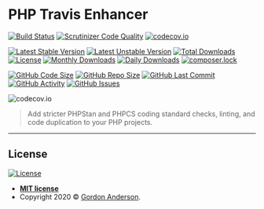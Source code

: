 # PHP Travis Enhancer
[![Build Status](https://travis-ci.org/gordonbanderson/php-travis-enhancer.svg?branch=master)](https://travis-ci.org/gordonbanderson/php-travis-enhancer)
[![Scrutinizer Code Quality](https://scrutinizer-ci.com/g/gordonbanderson/php-travis-enhancer/badges/quality-score.png?b=master)](https://scrutinizer-ci.com/g/gordonbanderson/php-travis-enhancer/?branch=master)
[![codecov.io](https://codecov.io/github/gordonbanderson/php-travis-enhancer/coverage.svg?branch=master)](https://codecov.io/github/gordonbanderson/php-travis-enhancer?branch=master)


[![Latest Stable Version](https://poser.pugx.org/suilven/php-travis-enhancer/version)](https://packagist.org/packages/suilven/php-travis-enhancer)
[![Latest Unstable Version](https://poser.pugx.org/suilven/php-travis-enhancer/v/unstable)](//packagist.org/packages/suilven/php-travis-enhancer)
[![Total Downloads](https://poser.pugx.org/suilven/php-travis-enhancer/downloads)](https://packagist.org/packages/suilven/php-travis-enhancer)
[![License](https://poser.pugx.org/suilven/php-travis-enhancer/license)](https://packagist.org/packages/suilven/php-travis-enhancer)
[![Monthly Downloads](https://poser.pugx.org/suilven/php-travis-enhancer/d/monthly)](https://packagist.org/packages/suilven/php-travis-enhancer)
[![Daily Downloads](https://poser.pugx.org/suilven/php-travis-enhancer/d/daily)](https://packagist.org/packages/suilven/php-travis-enhancer)
[![composer.lock](https://poser.pugx.org/suilven/php-travis-enhancer/composerlock)](https://packagist.org/packages/suilven/php-travis-enhancer)

[![GitHub Code Size](https://img.shields.io/github/languages/code-size/gordonbanderson/php-travis-enhancer)](https://github.com/gordonbanderson/php-travis-enhancer)
[![GitHub Repo Size](https://img.shields.io/github/repo-size/gordonbanderson/php-travis-enhancer)](https://github.com/gordonbanderson/php-travis-enhancer)
[![GitHub Last Commit](https://img.shields.io/github/last-commit/gordonbanderson/php-travis-enhancer)](https://github.com/gordonbanderson/php-travis-enhancer)
[![GitHub Activity](https://img.shields.io/github/commit-activity/m/gordonbanderson/php-travis-enhancer)](https://github.com/gordonbanderson/php-travis-enhancer)
[![GitHub Issues](https://img.shields.io/github/issues/gordonbanderson/php-travis-enhancer)](https://github.com/gordonbanderson/php-travis-enhancer/issues)

![codecov.io](https://codecov.io/github/gordonbanderson/php-travis-enhancer/branch.svg?branch=master)

> Add stricter PHPStan and PHPCS coding standard checks, linting, and code duplication to your PHP projects.

---

## License

[![License](http://img.shields.io/:license-mit-blue.svg?style=flat-square)](http://badges.mit-license.org)

- **[MIT license](http://opensource.org/licenses/mit-license.php)**
- Copyright 2020 © <a href="http://gordonbanderson.com" target="_blank">Gordon Anderson</a>.
